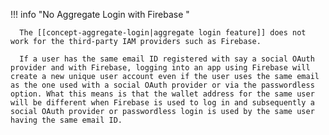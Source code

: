 !!! info "No Aggregate Login with Firebase "

      The [[concept-aggregate-login|aggregate login feature]] does not work for the third-party IAM providers such as Firebase.

      If a user has the same email ID registered with say a social OAuth provider and with Firebase, logging into an app using Firebase will create a new unique user account even if the user uses the same email as the one used with a social OAuth provider or via the passwordless option. What this means is that the wallet address for the same user will be different when Firebase is used to log in and subsequently a social OAuth provider or passwordless login is used by the same user having the same email ID.